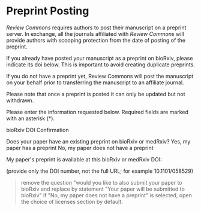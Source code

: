 # Preprint Posting

*Review Commons* requires authors to post their manuscript on a preprint server. In exchange, all the journals affiliated with *Review Commons* will provide authors with scooping protection from the date of posting of the preprint. 

If you already have posted your manuscript as a preprint on bioRxiv, please indicate its doi below. This is important to avoid creating duplicate preprints.

If you do not have a preprint yet, Review Commons will post the manuscript on your behalf prior to transferring the manuscript to an affiliate journal.

Please note that once a preprint is posted it can only be updated but not withdrawn.

Please enter the information requested below. Required fields are marked with an asterisk (*).

bioRxiv DOI Confirmation

Does your paper have an existing preprint on bioRxiv or medRxiv?
 Yes, my paper has a preprint
 No, my paper does not have a preprint

My paper's preprint is available at this bioRxiv or medRxiv DOI: 

(provide only the DOI number, not the full URL; for example 10.1101/058529)

> remove the question "would you like to also submit your paper to bioRxiv and replace by statement "Your paper will be submitted to bioRxiv"
> if "No, my paper does not have a preprint" is selected, open the choice of licenses section by default. 
